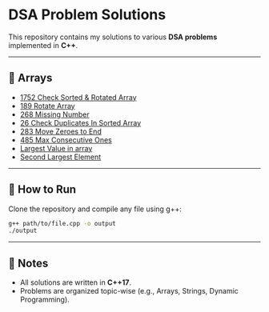 # DSA Problem Solutions

This repository contains my solutions to various **DSA problems** implemented in **C++**.

---

## 📂 Arrays
- [1752 Check Sorted & Rotated Array](./Arrays/1752_Check_Sorted_&_Rotated_Array.cpp)
- [189 Rotate Array](./Arrays/189_Rotate_Array.cpp)
- [268 Missing Number](./Arrays/268_Missing_Number.cpp)
- [26 Check Duplicates In Sorted Array](./Arrays/26_Check_Duplicates_In_Sorted_Array.cpp)
- [283 Move Zeroes to End](./Arrays/283_Move_Zeroes_to_End.cpp)
- [485 Max Consecutive Ones](./Arrays/485_Max_Consecutive_Ones.cpp)
- [Largest Value in array](./Arrays/Largest_Value_in_array.cpp)
- [Second Largest Element](./Arrays/Second_Largest_Element.cpp)

---

## 🚀 How to Run

Clone the repository and compile any file using g++:

```bash
g++ path/to/file.cpp -o output
./output
```

---

## 📝 Notes
- All solutions are written in **C++17**.
- Problems are organized topic-wise (e.g., Arrays, Strings, Dynamic Programming).
